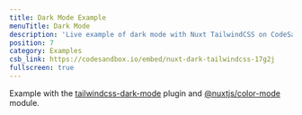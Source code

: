 ```yaml
---
title: Dark Mode Example
menuTitle: Dark Mode
description: 'Live example of dark mode with Nuxt TailwindCSS on CodeSandbox.'
position: 7
category: Examples
csb_link: https://codesandbox.io/embed/nuxt-dark-tailwindcss-17g2j
fullscreen: true
---
```


Example with the [tailwindcss-dark-mode](https://github.com/ChanceArthur/tailwindcss-dark-mode) plugin and [@nuxtjs/color-mode](https://github.com/nuxt-community/color-mode-module) module.

<code-sandbox :src="csb_link"></code-sandbox>
